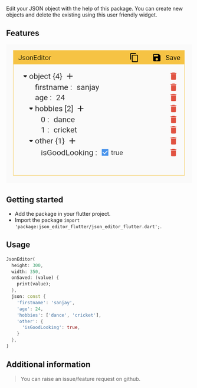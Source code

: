 Edit your JSON object with the help of this package. You can create new objects and delete the existing using this user friendly widget.

## Features

![JSON Editor](https://github.com/SanjaySodani/media/blob/main/jsoneditor.png "JSON Editor")

## Getting started

- Add the package in your flutter project.
- Import the package `import 'package:json_editor_flutter/json_editor_flutter.dart';`.

## Usage

```dart
JsonEditor(
  height: 300,
  width: 350,
  onSaved: (value) {
    print(value);
  },
  json: const {
    'firstname': 'sanjay',
    'age': 24,
    'hobbies': ['dance', 'cricket'],
    'other': {
      'isGoodLooking': true,
    }
  },
)
```

## Additional information

> You can raise an issue/feature request on github.